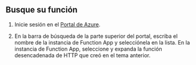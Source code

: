 ## <a name="find-your-function"></a>Busque su función    

1. Inicie sesión en el [Portal de Azure](https://portal.azure.com/). 

2. En la barra de búsqueda de la parte superior del portal, escriba el nombre de la instancia de Function App y selecciónela en la lista. En la instancia de Function App, seleccione y expanda la función desencadenada de HTTP que creó en el tema anterior. 